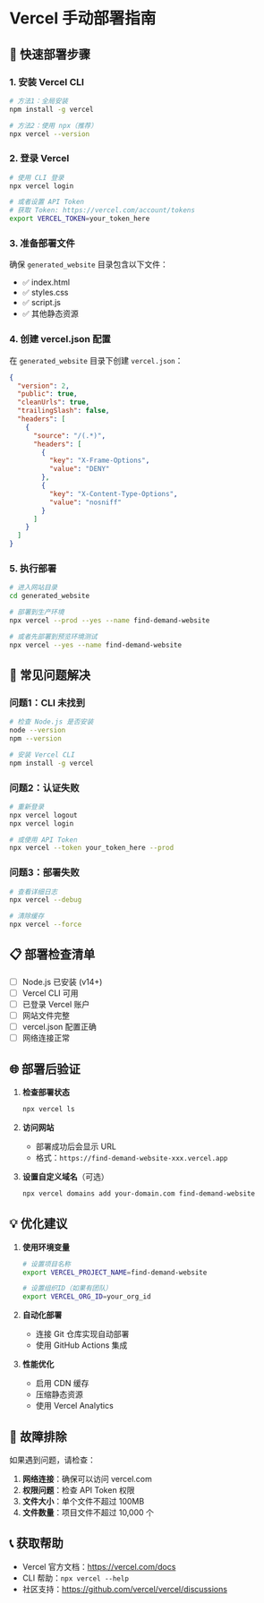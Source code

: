 # Vercel 手动部署指南

## 🚀 快速部署步骤

### 1. 安装 Vercel CLI
```bash
# 方法1：全局安装
npm install -g vercel

# 方法2：使用 npx（推荐）
npx vercel --version
```

### 2. 登录 Vercel
```bash
# 使用 CLI 登录
npx vercel login

# 或者设置 API Token
# 获取 Token: https://vercel.com/account/tokens
export VERCEL_TOKEN=your_token_here
```

### 3. 准备部署文件
确保 `generated_website` 目录包含以下文件：
- ✅ index.html
- ✅ styles.css
- ✅ script.js
- ✅ 其他静态资源

### 4. 创建 vercel.json 配置
在 `generated_website` 目录下创建 `vercel.json`：
```json
{
  "version": 2,
  "public": true,
  "cleanUrls": true,
  "trailingSlash": false,
  "headers": [
    {
      "source": "/(.*)",
      "headers": [
        {
          "key": "X-Frame-Options",
          "value": "DENY"
        },
        {
          "key": "X-Content-Type-Options",
          "value": "nosniff"
        }
      ]
    }
  ]
}
```

### 5. 执行部署
```bash
# 进入网站目录
cd generated_website

# 部署到生产环境
npx vercel --prod --yes --name find-demand-website

# 或者先部署到预览环境测试
npx vercel --yes --name find-demand-website
```

## 🔧 常见问题解决

### 问题1：CLI 未找到
```bash
# 检查 Node.js 是否安装
node --version
npm --version

# 安装 Vercel CLI
npm install -g vercel
```

### 问题2：认证失败
```bash
# 重新登录
npx vercel logout
npx vercel login

# 或使用 API Token
npx vercel --token your_token_here --prod
```

### 问题3：部署失败
```bash
# 查看详细日志
npx vercel --debug

# 清除缓存
npx vercel --force
```

## 📋 部署检查清单

- [ ] Node.js 已安装 (v14+)
- [ ] Vercel CLI 可用
- [ ] 已登录 Vercel 账户
- [ ] 网站文件完整
- [ ] vercel.json 配置正确
- [ ] 网络连接正常

## 🌐 部署后验证

1. **检查部署状态**
   ```bash
   npx vercel ls
   ```

2. **访问网站**
   - 部署成功后会显示 URL
   - 格式：`https://find-demand-website-xxx.vercel.app`

3. **设置自定义域名**（可选）
   ```bash
   npx vercel domains add your-domain.com find-demand-website
   ```

## 💡 优化建议

1. **使用环境变量**
   ```bash
   # 设置项目名称
   export VERCEL_PROJECT_NAME=find-demand-website
   
   # 设置组织ID（如果有团队）
   export VERCEL_ORG_ID=your_org_id
   ```

2. **自动化部署**
   - 连接 Git 仓库实现自动部署
   - 使用 GitHub Actions 集成

3. **性能优化**
   - 启用 CDN 缓存
   - 压缩静态资源
   - 使用 Vercel Analytics

## 🚨 故障排除

如果遇到问题，请检查：

1. **网络连接**：确保可以访问 vercel.com
2. **权限问题**：检查 API Token 权限
3. **文件大小**：单个文件不超过 100MB
4. **文件数量**：项目文件不超过 10,000 个

## 📞 获取帮助

- Vercel 官方文档：https://vercel.com/docs
- CLI 帮助：`npx vercel --help`
- 社区支持：https://github.com/vercel/vercel/discussions